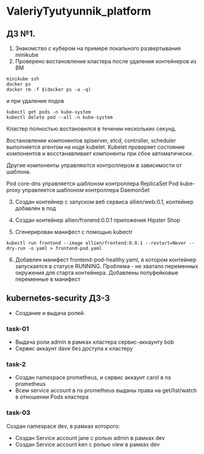 # ValeriyTyutyunnik_platform

## ДЗ №1.

1. Знакомство с кубером на примере локального развертывания minikube
2. Проверено востановление кластера после удаления контейнеров из ВМ

```
minikube ssh
docker ps
docker rm -f $(docker ps -a -q)
```

и при удаление подов

```
kubectl get pods -n kube-system
kubectl delete pod --all -n kube-system
```

Кластер полностью востановился в течении нескольких секунд.

Востановление компонентов apiserver, etcd, controller, scheduler выполняется агентом на ноде kubelet.
Kubelet проверяет состояние компонентов и восстанавливает компоненты при сбое автоматически.

Другие компоненты управляются контроллером в зависимости от шаблона.

Pod core-dns управляется шаблоном контроллера ReplicaSet
Pod kube-proxy управляется шаблоном контроллера DaemonSet

3. Создан контейнер с запуском веб сервиса allien/web:0.1, контейнер добавлен в под

4. Создан контейнер allien/fronend:0.0.1 приложения Hipster Shop

5. Сгенерирован манифест с помощью kubectr
```
kubectl run frontend --image allien/frontend:0.0.1 --restart=Never --dry-run -o yaml > frontend-pod.yaml
```

6. Добавлен манифест frontend-pod-healthy.yaml, в котором контейнер запускается в статусе RUNNING. Проблема - не хватало переменных окружения для старта контейнера. Добавлены полуфейковые переменные в манифест

## kubernetes-security ДЗ-3
- Создание и выдача ролей.
### task-01
- Выдача роли admin в рамках кластера сервис-аккаунту bob
- Сервис аккаунт dave без доступа к кластеру
### task-2
- Создан namespace prometheus, и сервис аккаунт carol в ns prometheus
- Всем service account в ns prometheus выданы права на get/list/watch в отношении Pods кластера
### task-03
Создан namespace dev, в рамках которого:
- Создан Service account jane c ролью admin в рамках dev
- Создан Service account ken с ролью view в рамках dev
